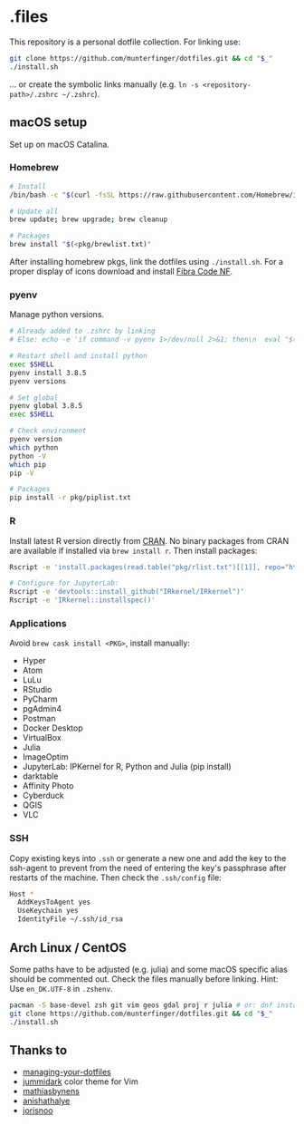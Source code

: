 # .files

This repository is a personal dotfile collection. For linking use:
``` bash
git clone https://github.com/munterfinger/dotfiles.git && cd "$_"
./install.sh
```

... or create the symbolic links manually (e.g. `ln -s <repository-path>/.zshrc ~/.zshrc`).

## macOS setup
Set up on macOS Catalina.

### Homebrew
``` sh
# Install
/bin/bash -c "$(curl -fsSL https://raw.githubusercontent.com/Homebrew/install/master/install.sh)"

# Update all
brew update; brew upgrade; brew cleanup

# Packages
brew install "$(<pkg/brewlist.txt)"
```

After installing homebrew pkgs, link the dotfiles using `./install.sh`.
For a proper display of icons download and install [Fibra Code NF](https://www.nerdfonts.com/font-downloads).


### pyenv
Manage python versions.

``` bash
# Already added to .zshrc by linking
# Else: echo -e 'if command -v pyenv 1>/dev/null 2>&1; then\n  eval "$(pyenv init -)"\nfi' >> ~/.zshrc

# Restart shell and install python
exec $SHELL
pyenv install 3.8.5
pyenv versions

# Set global
pyenv global 3.8.5
exec $SHELL

# Check environment
pyenv version
which python
python -V
which pip
pip -V

# Packages
pip install -r pkg/piplist.txt
```

### R
Install latest R version directly from [CRAN](https://cloud.r-project.org). No binary packages from CRAN are available if installed via `brew install r`. Then install packages:

``` bash
Rscript -e 'install.packages(read.table("pkg/rlist.txt")[[1]], repo="https://cran.rstudio.com/")'

# Configure for JupyterLab:
Rscript -e 'devtools::install_github("IRkernel/IRkernel")'
Rscript -e 'IRkernel::installspec()'
```

### Applications
Avoid `brew cask install <PKG>`, install manually:

* Hyper
* Atom
* LuLu
* RStudio
* PyCharm
* pgAdmin4
* Postman
* Docker Desktop
* VirtualBox
* Julia
* ImageOptim
* JupyterLab: IPKernel for R, Python and Julia (pip install)
* darktable
* Affinity Photo
* Cyberduck
* QGIS
* VLC

### SSH
Copy existing keys into `.ssh` or generate a new one and add the key to the
ssh-agent to prevent from the need of entering the key's passphrase after
restarts of the machine. Then check the `.ssh/config` file:

```sh
Host *
  AddKeysToAgent yes
  UseKeychain yes
  IdentityFile ~/.ssh/id_rsa
```

## Arch Linux / CentOS

Some paths have to be adjusted (e.g. julia) and some macOS specific alias should be commented out.
Check the files manually before linking. Hint: Use `en_DK.UTF-8` in `.zshenv`.

```sh
pacman -S base-devel zsh git vim geos gdal proj r julia # or: dnf install
git clone https://github.com/munterfinger/dotfiles.git && cd "$_"
./install.sh
```

## Thanks to

* [managing-your-dotfiles](https://www.anishathalye.com/2014/08/03/managing-your-dotfiles/)
* [jummidark](https://github.com/jcherven/jummidark.vim) color theme for Vim
* [mathiasbynens](https://github.com/mathiasbynens/dotfiles)
* [anishathalye](https://github.com/anishathalye/dotfiles)
* [jorisnoo](https://github.com/jorisnoo/dotfiles)
